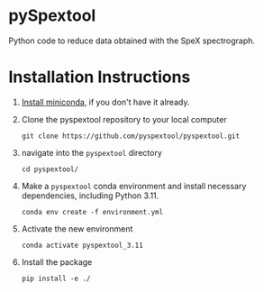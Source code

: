 # pySpextool
Python code to reduce data obtained with the SpeX spectrograph.

# Installation Instructions
1) [Install miniconda](https://docs.conda.io/projects/continuumio-conda/en/latest/user-guide/install/index.html#), if you don't have it already.

2) Clone the pyspextool repository to your local computer
    ```
    git clone https://github.com/pyspextool/pyspextool.git
    ```
3) navigate into the `pyspextool` directory
   ```
   cd pyspextool/
   ```

4) Make a `pyspextool` conda environment and install necessary dependencies, including Python 3.11.
   ```
   conda env create -f environment.yml
   ```
5) Activate the new environment
   ```
   conda activate pyspextool_3.11
   ```
6) Install the package
   ```
   pip install -e ./
   ```



<!---
3) Install the package

#   **For Users**
    ```
    pip install pyspextool@git+https://github.com/pyspextool/pyspextool.git
    ```

    **For Developers**
    * clone the repository to your local computer
    ```
    git clone https://github.com/pyspextool/pyspextool.git
    ```
    * navigate into the `pyspextool` directory and install with pip/setuptools
    
    ```
    cd pyspextool
    pip install -e ./
    ```
    -->
